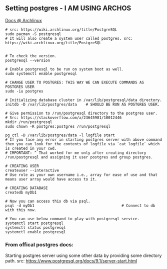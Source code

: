 ## Setting postgres - I AM USING ARCHOS

[Docs @ Archlinux](https://wiki.archlinux.org/title/PostgreSQL)

```
# src: https://wiki.archlinux.org/title/PostgreSQL
sudo pacman -S postgresql
# It will also create a system user called postgres. src: https://wiki.archlinux.org/title/PostgreSQL


# To check the version.
postgresql --version

# Enable postgresql to be run on system boot as well.
sudo systemctl enable postgresql

# CHANGE USER TO POSTGRES: THIS WAY WE CAN EXECUTE COMMANDS AS POSTGRES USER
sudo -iu postgres

# Initializing database cluster in /var/lib/postgresql/data directory.
initdb -D /var/lib/postgres/data    # SHOULD BE RUN AS POSTGRES USER.

# Give permission to /run/postgresql directory to the postgres user.
# Src: https://stackoverflow.com/a/23645981/10012446
mkdir /run/postgresql
sudo chown -R postgres:postgres /run/postgresql

pg_ctl -D /var/lib/postgres/data -l logfile start
# If you face any error in starting postgres server with above command then you can look for the contents of logfile via `cat logfile` which is created in your cwd.
# IMPORTANT: ^ That worked for me only after creating directory /run/postgresql and assigning it user postgres and group postgres.

# CREATING USER
createuser --interactive
# Use role as your own username i.e., array for ease of use and that means user array would have access to it.

# CREATING DATABASE
createdb myDb1

# Now you can access this db via psql.
psql -d myDb1                                       # Connect to db with this now.

# You can use below command to play with postgresql service.
systemctl start postgresql
systemctl status postgresql
systemctl enable postgresql
```

### From offical postgres docs:

Starting postgres server using some other data by providing some directory path.
src: https://www.postgresql.org/docs/9.1/server-start.html
